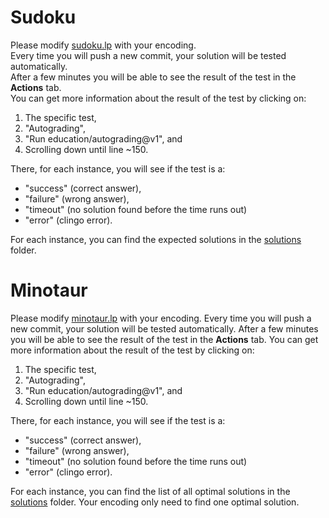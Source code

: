 # Sudoku

Please modify [sudoku.lp](./sudoku.lp) with your encoding.  
Every time you will push a new commit, your solution will be tested automatically.  
After a few minutes you will be able to see the result of the test in the **Actions** tab.  
You can get more information  about the result of the test by clicking on:
1. The specific test,
2. "Autograding",
3. "Run education/autograding@v1", and 
4. Scrolling down until line ~150.

There, for each instance, you will see if the test is a:
* "success" (correct answer),
* "failure" (wrong answer), 
* "timeout" (no solution found before the time runs out)
* "error" (clingo error).

For each instance, you can find the expected solutions in the [solutions](./solutions) folder.


# Minotaur

Please modify [minotaur.lp](./minotaur.lp) with your encoding.
Every time you will push a new commit, your solution will be tested automatically.
After a few minutes you will be able to see the result of the test in the **Actions** tab.
You can get more information  about the result of the test by clicking on:
1. The specific test,
2. "Autograding",
3. "Run education/autograding@v1", and
4. Scrolling down until line ~150.

There, for each instance, you will see if the test is a:
* "success" (correct answer),
* "failure" (wrong answer),
* "timeout" (no solution found before the time runs out)
* "error" (clingo error).

For each instance, you can find the list of all optimal solutions in the [solutions](./solutions) folder.
Your encoding only need to find one optimal solution.
